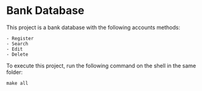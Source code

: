 # Bank Database

This project is a bank database with the following accounts methods:

    - Register  
    - Search  
    - Edit 
    - Delete

To execute this project, run the following command on the shell in the same folder:

    make all
